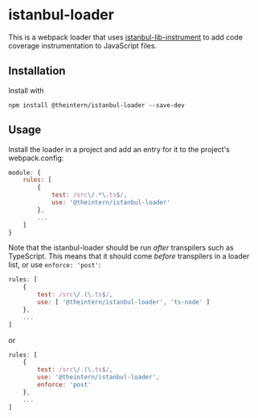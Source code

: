 # istanbul-loader

This is a webpack loader that uses [istanbul-lib-instrument](https://github.com/istanbuljs/istanbuljs/tree/master/packages/istanbul-lib-instrument) to add code coverage instrumentation to JavaScript files.

## Installation

Install with

```
npm install @theintern/istanbul-loader --save-dev
```

## Usage

Install the loader in a project and add an entry for it to the project's webpack.config:

```js
module: {
    rules: [
        {
            test: /src\/.*\.ts$/,
            use: '@theintern/istanbul-loader'
        },
		...
    ]
}
```

Note that the istanbul-loader should be run _after_ transpilers such as TypeScript. This means that it should come _before_ transpilers in a loader list, or use `enforce: 'post'`:

```js
rules: [
    {
	    test: /src\/.(\.ts$/,
		use: [ '@theintern/istanbul-loader', 'ts-node' ]
	},
	...
]
```

or

```js
rules: [
    {
	    test: /src\/.(\.ts$/,
		use: '@theintern/istanbul-loader',
		enforce: 'post'
	},
	...
]
```
